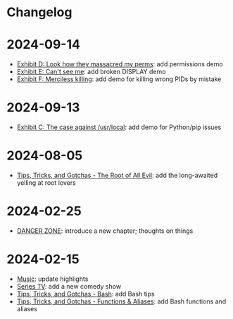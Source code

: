 # Changelog

2024-09-14
==========

- [Exhibit D: Look how they massacred my perms](tips/root-ex-d.md): add permissions demo
- [Exhibit E: Can't see me](tips/root-ex-e.md): add broken DISPLAY demo
- [Exhibit F: Merciless killing](tips/root-ex-f.md): add demo for killing wrong PIDs by mistake

2024-09-13
==========

- [Exhibit C: The case against /usr/local](tips/root-ex-c.md): add demo for Python/pip issues

2024-08-05
==========

- [Tips, Tricks, and Gotchas - The Root of All Evil](tips/root.md): add the long-awaited yelling at root lovers

2024-02-25
==========

- [DANGER ZONE](thoughts/prologue.md): introduce a new chapter; thoughts on things

2024-02-15
==========

- [Music](misc/music.md): update highlights
- [Series TV](misc/series-tv.md): add a new comedy show
- [Tips, Tricks, and Gotchas - Bash](tips/bash.md): add Bash tips
- [Tips, Tricks, and Gotchas - Functions & Aliases](tips/func-alias.md): add Bash functions and aliases
